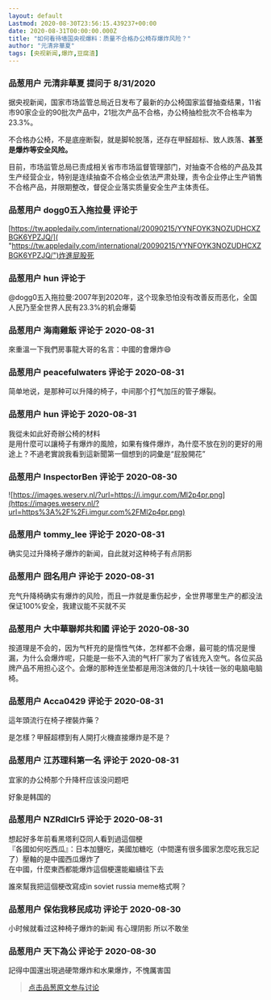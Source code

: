 ```yaml
---
layout: default
Lastmod: 2020-08-30T23:56:15.439237+00:00
date: 2020-08-31T00:00:00.000Z
title: "如何看待墙国央视爆料：质量不合格办公椅存爆炸风险？"
author: "元清非華夏"
tags: [央视新闻,爆炸,豆腐渣]
---
```



### 品葱用户 **元清非華夏** 提问于 8/31/2020
    
据央视新闻，国家市场监管总局近日发布了最新的办公椅国家监督抽查结果，11省市90家企业的90批次产品中，21批次产品不合格，办公椅抽检批次不合格率为23.3%。  
  
不合格办公椅，不是底座断裂，就是脚轮脱落，还存在甲醛超标、致人跌落、**甚至是爆炸等安全风险。**  
  
目前，市场监管总局已责成相关省市市场监督管理部门，对抽查不合格的产品及其生产经营企业，特别是连续抽查不合格企业依法严肃处理，责令企业停止生产销售不合格产品，并限期整改，督促企业落实质量安全生产主体责任。
    
                

### 品葱用户 **dogg0五入拖拉曼** 评论于 
        
[https://tw.appledaily.com/international/20090215/YYNFOYK3NOZUDHCXZBGK6YPZJQ/]( "https://tw.appledaily.com/international/20090215/YYNFOYK3NOZUDHCXZBGK6YPZJQ/")炸進屁股死
        
                

### 品葱用户 **hun** 评论于 
        
@dogg0五入拖拉曼:2007年到2020年，这个现象恐怕没有改善反而恶化，全国人民乃至全世界人民有23.3%的机会爆菊
        
                

### 品葱用户 **海南雞飯** 评论于 2020-08-31
        
來重溫一下我們房事龍大哥的名言：中國的會爆炸😄
        
                

### 品葱用户 **peacefulwaters** 评论于 2020-08-31
        
简单地说，是那种可以升降的椅子，中间那个打气加压的管子爆裂。
        
                

### 品葱用户 **hun** 评论于 2020-08-31
        
我從未如此好奇辦公椅的材料  
是用什麼可以讓椅子有爆炸的風險，如果有條件爆炸，為什麼不放在別的更好的用途上？不過老實說我看到這新聞第一個想到的詞彙是“屁股開花”
        
                

### 品葱用户 **InspectorBen** 评论于 2020-08-30
        
![https://images.weserv.nl/?url=https://i.imgur.com/Ml2p4pr.png](https://images.weserv.nl/?url=https%3A%2F%2Fi.imgur.com%2FMl2p4pr.png)
        
                

### 品葱用户 **tommy_lee** 评论于 2020-08-31
        
确实见过升降椅子爆炸的新闻，自此就对这种椅子有点阴影
        
                

### 品葱用户 **囧名用户** 评论于 2020-08-31
        
充气升降椅确实有爆炸的风险，而且一炸就是重伤起步，全世界哪里生产的都没法保证100%安全，我建议能不买就不买
        
                

### 品葱用户 **大中華聯邦共和國** 评论于 2020-08-30
        
按道理是不会的，因为气杆充的是惰性气体，怎样都不会爆，最可能的情况是慢漏，为什么会爆炸呢，只能是一些不入流的气杆厂家为了省钱充入空气。各位买品牌产品不用担心这个。会爆的那种连坐垫都是用泡沫做的几十块钱一张的电脑电脑椅。
        
                

### 品葱用户 **Acca0429** 评论于 2020-08-31
        
這年頭流行在椅子裡裝炸藥？  
  
是怎樣？甲醛超標到有人開打火機直接爆炸是不是？
        
                

### 品葱用户 **江苏理科第一名** 评论于 2020-08-31
        
宜家的办公椅那个升降杆应该没问题吧  
  
好象是韩国的
        
                

### 品葱用户 **NZRdlClr5** 评论于 2020-08-31
        
想起好多年前看黑塔利亞同人看到過這個梗  
『各國如何吃西瓜』：日本加鹽吃，美國加糖吃（中間還有很多國家怎麼吃我忘記了）壓軸的是中國西瓜爆炸了  
在中國，什麼東西都能爆炸這個梗還能繼續往下去  
  
誰來幫我把這個梗改寫成in soviet russia meme格式啊？
        
                

### 品葱用户 **保佑我移民成功** 评论于 2020-08-30
        
小时候就看过这种椅子爆炸的新闻 有心理阴影 所以不敢坐
        
                

### 品葱用户 **天下為公** 评论于 2020-08-30
        
記得中国還出現過硬幣爆炸和水果爆炸，不愧厲害国
        
                





> [点击品葱原文参与讨论](https://pincong.rocks/question/30463)

